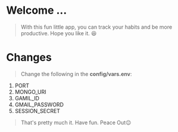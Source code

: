 # Welcome ...

> With this fun little app, you can track your habits and be more productive. Hope you like it. 😆

# Changes

> Change the following in the **config/vars.env**:

1. PORT
2. MONGO_URI
3. GAMIL_ID
4. GMAIL_PASSWORD
5. SESSION_SECRET

> That's pretty much it. Have fun. Peace Out😉
